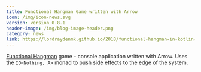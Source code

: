 ```yaml
---
title: Functional Hangman Game written with Arrow
icon: /img/icon-news.svg
version: version 0.8.1
header-image: /img/blog-image-header.png
category: news
link: https://lordraydenmk.github.io/2018/functional-hangman-in-kotlin-with-arrow/
---
```

[Functional Hangman](https://lordraydenmk.github.io/2018/functional-hangman-in-kotlin-with-arrow/) game - console application written with Arrow. Uses the `IO<Nothing, A>` monad to push side effects to the edge of the system.
